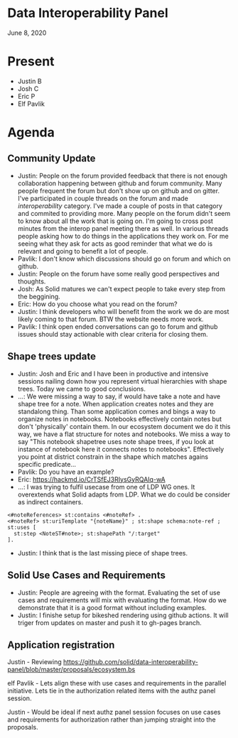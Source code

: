 # Data Interoperability Panel
June 8, 2020

# Present

* Justin B
* Josh C
* Eric P
* Elf Pavlik

# Agenda

## Community Update

- Justin: People on the forum provided feedback that there is not enough collaboration happening between github and forum community. Many people frequent the forum but don't show up on github and on gitter. I've participated in couple threads on the forum and made *interoperability* category. I've made a couple of posts in that category and commited to providing more. Many people on the forum didn't seem to know about all the work that is going on. I'm going to cross post minutes from the interop panel meeting there as well. In various threads people asking how to do things in the applications they work on. For me seeing what they ask for acts as good reminder that what we do is relevant and going to benefit a lot of people.
- Pavlik: I don't know which discussions should go on forum and which on github.
- Justin: People on the forum have some really good perspectives and thoughts.
- Josh: As Solid matures we can't expect people to take every step from the beggining.
- Eric: How do you choose what you read on the forum?
- Justin: I think developers who will benefit from the work we do are most likely coming to that forum. BTW the website needs more work.
- Pavlik: I think open ended conversations can go to forum and github issues should stay actionable with clear criteria for closing them.

## Shape trees update

- Justin: Josh and Eric and I have been in productive and intensive sessions nailing down how you represent virtual hierarchies with shape trees. Today we came to good conclusions.
- ...: We were missing a way to say, if would have take a note and have shape tree for a note. When application creates notes and they are standalong thing. Than some application comes and bings a way to organize notes in notebooks. Notebooks effectively contain notes but don't 'physically' contain them. In our ecosystem document we do it this way, we have a flat structure for notes and notebooks. We miss a way to say "This notebook shapetree uses note shape trees, if you look at instance of notebook here it connects notes to notebooks". Effectively you point at district constrain in the shape which matches agains specific predicate...
- Pavlik: Do you have an example?
- Eric: https://hackmd.io/CrTSfEJ3RIysGyRQAIq-wA
- ...: I was trying to fulfil usecase from one of LDP WG ones. It overextends what Solid adapts from LDP. What we do could be consider as indirect containers.

```
<#noteReferences> st:contains <#noteRef> .
<#noteRef> st:uriTemplate "{noteName}" ; st:shape schema:note-ref ; st:uses [
  st:step <NoteST#note>; st:shapePath "/:target"
].
```
- Justin: I think that is the last missing piece of shape trees. 

## Solid Use Cases and Requirements

- Justin: People are agreeing with the format. Evaluating the set of use cases and requirements will mix with evaluating the format. How do we demonstrate that it is a good format without including examples.
- Justin: I finishe setup for bikeshed rendering using github actions. It will triger from updates on master and push it to gh-pages branch.


## Application registration

Justin - Reviewing https://github.com/solid/data-interoperability-panel/blob/master/proposals/ecosystem.bs

elf Pavlik - Lets align these with use cases and requirements in the parallel initiative. Lets tie in the authorization related items with the authz panel session.

Justin - Would be ideal if next authz panel session focuses on use cases and requirements for authorization rather than jumping straight into the proposals.






